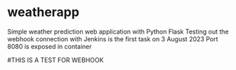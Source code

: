 # weatherapp
Simple weather prediction web application with Python Flask
Testing out the webhook connection with Jenkins is the first task on 3 August 2023
Port 8080 is exposed in container

#THIS IS A TEST FOR WEBHOOK
